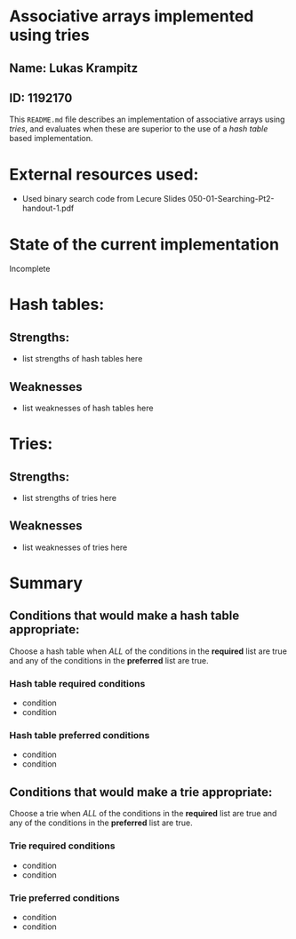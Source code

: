 
# Associative arrays implemented using tries

## Name: Lukas Krampitz
## ID: 1192170

This `README.md` file describes an implementation of associative
arrays using *tries*, and evaluates when these are superior to
the use of a *hash table* based implementation.

# External resources used:

* Used binary search code from Lecure Slides 050-01-Searching-Pt2-handout-1.pdf

# State of the current implementation

Incomplete

# Hash tables:

## Strengths:

* list strengths of hash tables here

## Weaknesses

* list weaknesses of hash tables here


# Tries:

## Strengths:

* list strengths of tries here

## Weaknesses

* list weaknesses of tries here


# Summary

## Conditions that would make a hash table appropriate:

Choose a hash table when *ALL* of the conditions in the **required**
list are true and any of the conditions in the **preferred** list
are true.

### Hash table **required** conditions
* condition
* condition

### Hash table **preferred** conditions
* condition
* condition



## Conditions that would make a trie appropriate:

Choose a trie when *ALL* of the conditions in the **required**
list are true and any of the conditions in the **preferred** list
are true.

### Trie **required** conditions
* condition
* condition

### Trie **preferred** conditions
* condition
* condition


